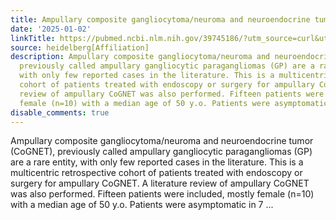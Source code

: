 ```yaml
---
title: Ampullary composite gangliocytoma/neuroma and neuroendocrine tumor management
date: '2025-01-02'
linkTitle: https://pubmed.ncbi.nlm.nih.gov/39745186/?utm_source=curl&utm_medium=rss&utm_campaign=pubmed-2&utm_content=1FakS-2QOkCT8HsMOQP1bCRQ4YzyumYOmxmF0moLsQ3dFB1E9V&fc=20220326224207&ff=20250102170931&v=2.18.0.post9+e462414
source: heidelberg[Affiliation]
description: Ampullary composite gangliocytoma/neuroma and neuroendocrine tumor (CoGNET),
  previously called ampullary gangliocytic paragangliomas (GP) are a rare entity,
  with only few reported cases in the literature. This is a multicentric retrospective
  cohort of patients treated with endoscopy or surgery for ampullary CoGNET. A literature
  review of ampullary CoGNET was also performed. Fifteen patients were included, mostly
  female (n=10) with a median age of 50 y.o. Patients were asymptomatic in 7 ...
disable_comments: true
---
```

Ampullary composite gangliocytoma/neuroma and neuroendocrine tumor (CoGNET), previously called ampullary gangliocytic paragangliomas (GP) are a rare entity, with only few reported cases in the literature. This is a multicentric retrospective cohort of patients treated with endoscopy or surgery for ampullary CoGNET. A literature review of ampullary CoGNET was also performed. Fifteen patients were included, mostly female (n=10) with a median age of 50 y.o. Patients were asymptomatic in 7 ...